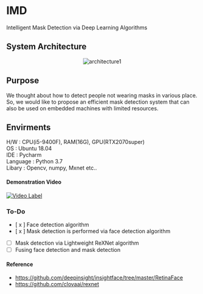 # IMD
Intelligent Mask Detection via Deep Learning Algorithms

## System Architecture
<div align="center">

![architecture1](https://github.com/94JuHo/IMD/asset/img/system_architecture.jpg)  

</div>
  
## Purpose
We thought about how to detect people not wearing masks in various place.  
So, we would like to propose an efficient mask detection system that can also be used on embedded machines with limited resources.  
  
## Envirments
H/W : CPU(i5-9400F), RAM(16G), GPU(RTX2070super)  
OS : Ubuntu 18.04  
IDE : Pycharm  
Language : Python 3.7  
Libary : Opencv, numpy, Mxnet etc..  

#### Demonstration Video  
[![Video Label](http://img.youtube.com/vi/TxW3jxQz3zI/0.jpg)](https://youtu.be/TxW3jxQz3zI)

### To-Do
- [ x ] Face detection algorithm
- [ x ] Mask detection is performed via face detection algorithm
- [  ] Mask detection via Lightweight ReXNet algorithm
- [  ] Fusing face detection and mask detection

#### Reference
- https://github.com/deepinsight/insightface/tree/master/RetinaFace
- https://github.com/clovaai/rexnet